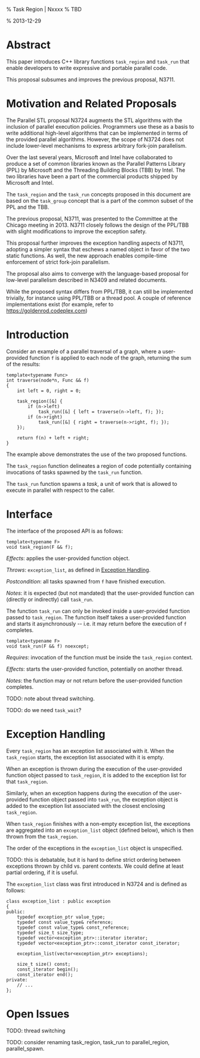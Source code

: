 % Task Region | Nxxxx
% TBD
<!-- Will add authors later
  Pablo Halpern; Arch Robison
  {pablo.g.halpern, arch.robison}@intel.com
  Artur Laksberg; Herb Sutter
  {arturl, hsutter}@microsoft.com
-->
% 2013-12-29

# Abstract

This paper introduces C++ library functions `task_region` and `task_run` that enable
developers to write expressive and portable parallel code. 

This proposal subsumes and improves the previous proposal, N3711.

# Motivation and Related Proposals

The Parallel STL proposal N3724 augments the STL algorithms with the inclusion 
of parallel execution policies. Programmers use these as a basis to write additional high-level 
algorithms that can be implemented in terms of the provided parallel algorithms. However, the 
scope of N3724 does not include lower-level mechanisms to express arbitrary fork-join parallelism. 

Over the last several years, Microsoft and Intel have collaborated to produce a set of common libraries
known as the Parallel Patterns Library (PPL) by Microsoft and the Threading Building Blocks (TBB) by Intel. 
The two libraries have been a part of the commercial products shipped by Microsoft and Intel.

The `task_region` and the `task_run` concepts proposed in this document are based on the `task_group` 
concept that is a part of the common subset of the PPL and the TBB.

The previous proposal, N3711, was presented to the Committee at the Chicago meeting in 2013. N3711 closely
follows the design of the PPL/TBB with slight modifications to improve the exception safety.

This proposal further improves the exception handling aspects of N3711, adopting a
simpler syntax that eschews a named object in favor of the two static functions. As well, the
new approach enables compile-time enforcement of strict fork-join parallelism.

The proposal also aims to converge with the language-based proposal for low-level parallelism 
described in N3409 and related documents.

While the proposed syntax differs from PPL/TBB, it can still be implemented trivially,
for instance using PPL/TBB or a thread pool. A couple of reference implementations exist (for
example, refer to <https://goldenrod.codeplex.com>)

# Introduction

Consider an example of a parallel traversal of a graph, where a user-provided function
`f` is applied to each node of the graph, returning the sum of the results:

```
template<typename Func>
int traverse(node*n, Func && f)
{
    int left = 0, right = 0;

    task_region([&] {
        if (n->left)
            task_run([&] { left = traverse(n->left, f); });
        if (n->right)
            task_run([&] { right = traverse(n->right, f); });
    });

    return f(n) + left + right;
}
```

The example above demonstrates the use of the two proposed functions. 

The `task_region` function delineates a region of code potentially containing 
invocations of tasks spawned by the `task_run` function.

The `task_run` function spawns a _task_, a unit of work that is allowed to execute
in parallel with respect to the caller.

# Interface

The interface of the proposed API is as follows:

```
template<typename F>
void task_region(F && f);
```
_Effects_: applies the user-provided function object.

_Throws_: `exception_list`, as defined in [Exception Handling](#Exception_Handling).

_Postcondition_: all tasks spawned from `f` have finished execution.

_Notes_: it is expected (but not mandated) that the user-provided function can 
(directly or indirectly) call `task_run`.

The function `task_run` can only be invoked inside a user-provided function passed
to `task_region`. The function itself takes a user-provided function and starts it
asynchronously -- i.e. it may return before the execution of `f` completes.

```
template<typename F>
void task_run(F && f) noexcept;

```
_Requires_: invocation of the function must be inside the `task_region` context.

_Effects_: starts the user-provided function, potentially on another thread.

_Notes_: the function may or not return before the user-provided function completes.

TODO: note about thread switching.

TODO: do we need `task_wait`?

# Exception Handling

Every `task_region` has an exception list associated with it. When the `task_region` starts,
the exception list associated with it is empty.

When an exception is thrown during the execution of the user-provided function object
passed to `task_region`, it is added to the exception list for that `task_region`.

Similarly, when an exception happens during the execution of the user-provided function object
passed into `task_run`, the exception object is added to the exception list associated
with the closest enclosing `task_region`.

When `task_region` finishes with a non-empty exception list, the exceptions are
aggregated into an `exception_list` object (defined below), which is then thrown
from the `task_region`.

The order of the exceptions in the `exception_list` object is unspecified.

TODO: this is debatable, but it is hard to define strict ordering between exceptions
thrown by child vs. parent contexts. We could define at least partial ordering, if
it is useful.

The `exception_list` class was first introduced in N3724 and is defined as follows:

```
class exception_list : public exception
{
public:
    typedef exception_ptr value_type;
    typedef const value_type& reference;
    typedef const value_type& const_reference;
    typedef size_t size_type;
    typedef vector<exception_ptr>::iterator iterator;
    typedef vector<exception_ptr>::const_iterator const_iterator;

    exception_list(vector<exception_ptr> exceptions);

    size_t size() const;
    const_iterator begin();
    const_iterator end();
private:
    // ...
};
```

# Open Issues

TODO: thread switching

TODO: consider renaming task_region, task_run to parallel_region, parallel_spawn.
